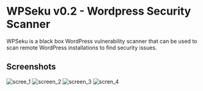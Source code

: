 # WPSeku v0.2 - Wordpress Security Scanner

WPSeku is a black box WordPress vulnerability scanner that can be used to scan remote WordPress installations to find security issues.

## Screenshots
![scree_1](https://camo.githubusercontent.com/94a35dde931688c8b46be91ee6264e506821c1d4/687474703a2f2f692e696d6775722e636f6d2f367458775641382e706e67)
![screen_2](http://i.imgur.com/ECdPagv.png)
![screen_3](http://i.imgur.com/ADX2BCq.png)
![scren_4](http://i.imgur.com/R129322.png)
